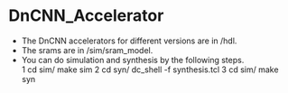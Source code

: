 # DnCNN_Accelerator

* The DnCNN accelerators for different versions are in /hdl.
* The srams are in /sim/sram_model.
* You can do simulation and synthesis by the following steps.  
1 cd sim/
  make sim
2 cd syn/
  dc_shell -f synthesis.tcl
3 cd sim/
  make syn
